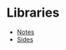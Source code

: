 # Libraries
* [Notes](https://cs50.harvard.edu/python/2022/notes/4/)
* [Sides](https://cdn.cs50.net/python/2022/x/lectures/4/lecture4.pdf)